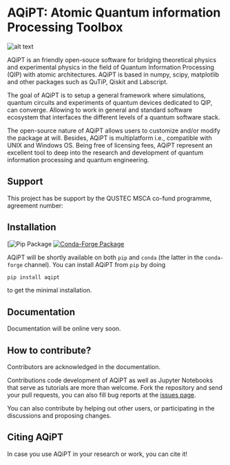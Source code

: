 # AQiPT: Atomic Quantum information Processing Toolbox


![alt text](https://github.com/manuelmorgado/AQiPT/blob/main/resources/logo/aqipt_logo.png?raw=true)


AQiPT is an friendly open-souce software for bridging theoretical physics and experimental physics in the field of Quantum Information Processing (QIP) with atomic architectures. AQiPT is based in numpy, scipy, matplotlib and other packages such as QuTiP, Qiskit and Labscript.

The goal of AQiPT is to setup a general framework where simulations, quantum circuits and experiments of quantum devices dedicated to QIP, can converge. Allowing to work in general and standard software ecosystem that interfaces the different levels of a quantum software stack.

The open-source nature of AQiPT allows users to customize and/or modify the package at will. Besides, AQiPT is multiplatform i.e., compatible with UNIX and Windows OS. Being free of licensing fees, AQiPT represent an excellent tool to deep into the research and development of quantum information processing and quantum engineering.


Support
-------

This project has be support by the QUSTEC MSCA co-fund programme, agreement number:


Installation
------------

[![Pip Package](https://img.shields.io/pypi/)
[![Conda-Forge Package](https://img.shields.io/conda/vn/conda-forge/aqipt?logo=Conda-Forge)](https://anaconda.org/conda-forge/aqipt)

AQiPT will be shortly available on both `pip` and `conda` (the latter in the `conda-forge` channel).
You can install AQiPT from `pip` by doing

```bash
pip install aqipt
```

to get the minimal installation.


Documentation
-------------

Documentation will be online very soon.


How to contribute?
------------------

Contributors are acknowledged in the documentation.

Contributions code development of AQiPT as well as Jupyter Notebooks that serve as tutorials are more than welcome. Fork the repository and send your pull requests, you can also fill bug reports at the [issues page](https://github.com/AQiPT/issues).

You can also contribute by helping out other users, or participating in the discussions and proposing changes.


Citing AQiPT
------------

In case you use AQiPT in your research or work, you can cite it! 
